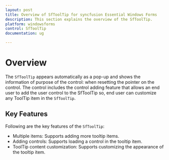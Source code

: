 ```yaml
---
layout: post
title: Overview of SfToolTip for syncfusion Essential Windows Forms
description: This section explains the overview of the SfToolTip.
platform: windowsforms
control: SfToolTip
documentation: ug

---
```

# Overview

The `SfToolTip` appears automatically as a pop-up and shows the information of purpose of the control: when resetting the pointer on the control. The control includes the control adding feature that allows an end user to add the user control to the SfToolTip so, end user can customize any ToolTip item in the `SfToolTip`.

## Key Features

Following are the key features of the `SfToolTip`:

* Multiple items: Supports adding more tooltip items.
* Adding controls: Supports loading a control in the tooltip item.
* ToolTip content customization: Supports customizing the appearance of the tooltip item.